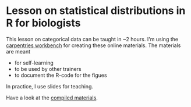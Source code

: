 # Lesson on statistical distributions in R for biologists


This lesson on categorical data can be taught in ~2 hours. 
I'm using the [carpentries workbench](https://carpentries.github.io/workbench/) for creating these online materials. 
The materials are meant  
- for self-learning
- to be used by other trainers
- to document the R-code for the figues

In practice, I use slides for teaching. 

Have a look at the [compiled materials](sarahkaspar.github.io/biostatistics-course).
